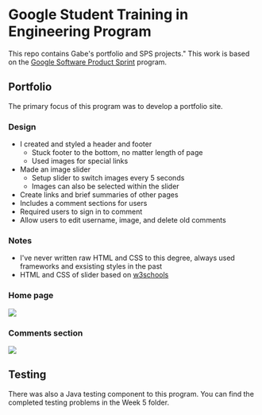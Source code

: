 # Google Student Training in Engineering Program

This repo contains Gabe's portfolio and SPS projects."
This work is based on the [Google Software Product Sprint](https://g.co/softwareproductsprint) program.

## Portfolio 

The primary focus of this program was to develop a portfolio site.

### Design

* I created and styled a header and footer
  * Stuck footer to the bottom, no matter length of page
  * Used images for special links
* Made an image slider
  * Setup slider to switch images every 5 seconds
  * Images can also be selected within the slider
* Create links and brief summaries of other pages
* Includes a comment sections for users
* Required users to sign in to comment
* Allow users to edit username, image, and delete old comments

### Notes

* I've never written raw HTML and CSS to this degree, always used frameworks and exsisting styles in the past
* HTML and CSS of slider based on [w3schools](https://www.w3schools.com/howto/howto_js_slideshow.asp)

### Home page
![](https://drive.google.com/uc?export=view&id=1lGJV3Zr1iEKH7MDqYdSpeooL9ZmDVAF2)

### Comments section
![](https://drive.google.com/uc?export=view&id=1oUV4ssLxMgzctaXmePBOugkISCR05hRP)

## Testing 

There was also a Java testing component to this program. You can find the completed testing problems in the Week 5 folder.
